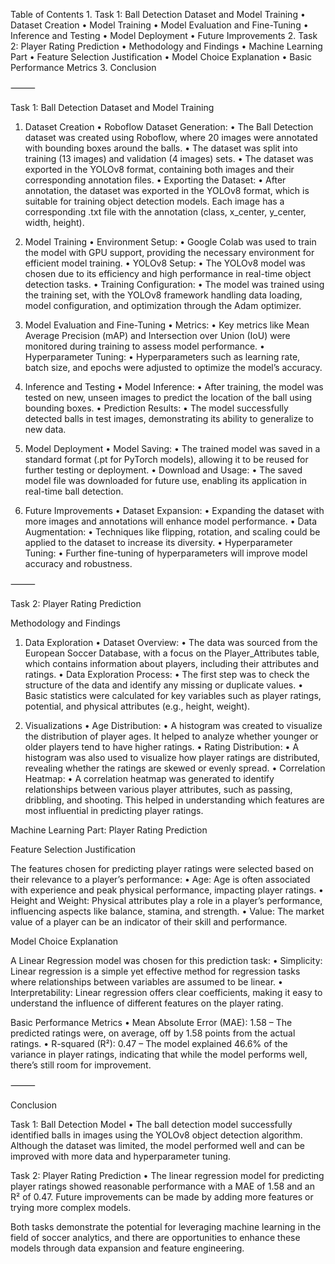 Table of Contents
	1.	Task 1: Ball Detection Dataset and Model Training
	•	Dataset Creation
	•	Model Training
	•	Model Evaluation and Fine-Tuning
	•	Inference and Testing
	•	Model Deployment
	•	Future Improvements
	2.	Task 2: Player Rating Prediction
	•	Methodology and Findings
	•	Machine Learning Part
	•	Feature Selection Justification
	•	Model Choice Explanation
	•	Basic Performance Metrics
	3.	Conclusion

⸻

Task 1: Ball Detection Dataset and Model Training

1. Dataset Creation
	•	Roboflow Dataset Generation:
	•	The Ball Detection dataset was created using Roboflow, where 20 images were annotated with bounding boxes around the balls.
	•	The dataset was split into training (13 images) and validation (4 images) sets.
	•	The dataset was exported in the YOLOv8 format, containing both images and their corresponding annotation files.
	•	Exporting the Dataset:
	•	After annotation, the dataset was exported in the YOLOv8 format, which is suitable for training object detection models. Each image has a corresponding .txt file with the annotation (class, x_center, y_center, width, height).

2. Model Training
	•	Environment Setup:
	•	Google Colab was used to train the model with GPU support, providing the necessary environment for efficient model training.
	•	YOLOv8 Setup:
	•	The YOLOv8 model was chosen due to its efficiency and high performance in real-time object detection tasks.
	•	Training Configuration:
	•	The model was trained using the training set, with the YOLOv8 framework handling data loading, model configuration, and optimization through the Adam optimizer.

3. Model Evaluation and Fine-Tuning
	•	Metrics:
	•	Key metrics like Mean Average Precision (mAP) and Intersection over Union (IoU) were monitored during training to assess model performance.
	•	Hyperparameter Tuning:
	•	Hyperparameters such as learning rate, batch size, and epochs were adjusted to optimize the model’s accuracy.

4. Inference and Testing
	•	Model Inference:
	•	After training, the model was tested on new, unseen images to predict the location of the ball using bounding boxes.
	•	Prediction Results:
	•	The model successfully detected balls in test images, demonstrating its ability to generalize to new data.

5. Model Deployment
	•	Model Saving:
	•	The trained model was saved in a standard format (.pt for PyTorch models), allowing it to be reused for further testing or deployment.
	•	Download and Usage:
	•	The saved model file was downloaded for future use, enabling its application in real-time ball detection.

6. Future Improvements
	•	Dataset Expansion:
	•	Expanding the dataset with more images and annotations will enhance model performance.
	•	Data Augmentation:
	•	Techniques like flipping, rotation, and scaling could be applied to the dataset to increase its diversity.
	•	Hyperparameter Tuning:
	•	Further fine-tuning of hyperparameters will improve model accuracy and robustness.

⸻

Task 2: Player Rating Prediction

Methodology and Findings

1. Data Exploration
	•	Dataset Overview:
	•	The data was sourced from the European Soccer Database, with a focus on the Player_Attributes table, which contains information about players, including their attributes and ratings.
	•	Data Exploration Process:
	•	The first step was to check the structure of the data and identify any missing or duplicate values.
	•	Basic statistics were calculated for key variables such as player ratings, potential, and physical attributes (e.g., height, weight).

2. Visualizations
	•	Age Distribution:
	•	A histogram was created to visualize the distribution of player ages. It helped to analyze whether younger or older players tend to have higher ratings.
	•	Rating Distribution:
	•	A histogram was also used to visualize how player ratings are distributed, revealing whether the ratings are skewed or evenly spread.
	•	Correlation Heatmap:
	•	A correlation heatmap was generated to identify relationships between various player attributes, such as passing, dribbling, and shooting. This helped in understanding which features are most influential in predicting player ratings.

Machine Learning Part: Player Rating Prediction

Feature Selection Justification

The features chosen for predicting player ratings were selected based on their relevance to a player’s performance:
	•	Age: Age is often associated with experience and peak physical performance, impacting player ratings.
	•	Height and Weight: Physical attributes play a role in a player’s performance, influencing aspects like balance, stamina, and strength.
	•	Value: The market value of a player can be an indicator of their skill and performance.

Model Choice Explanation

A Linear Regression model was chosen for this prediction task:
	•	Simplicity: Linear regression is a simple yet effective method for regression tasks where relationships between variables are assumed to be linear.
	•	Interpretability: Linear regression offers clear coefficients, making it easy to understand the influence of different features on the player rating.

Basic Performance Metrics
	•	Mean Absolute Error (MAE): 1.58 – The predicted ratings were, on average, off by 1.58 points from the actual ratings.
	•	R-squared (R²): 0.47 – The model explained 46.6% of the variance in player ratings, indicating that while the model performs well, there’s still room for improvement.

⸻

Conclusion

Task 1: Ball Detection Model
	•	The ball detection model successfully identified balls in images using the YOLOv8 object detection algorithm. Although the dataset was limited, the model performed well and can be improved with more data and hyperparameter tuning.

Task 2: Player Rating Prediction
	•	The linear regression model for predicting player ratings showed reasonable performance with a MAE of 1.58 and an R² of 0.47. Future improvements can be made by adding more features or trying more complex models.

Both tasks demonstrate the potential for leveraging machine learning in the field of soccer analytics, and there are opportunities to enhance these models through data expansion and feature engineering.
